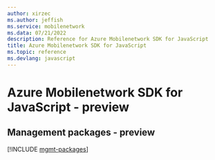 ```yaml
---
author: xirzec
ms.author: jeffish
ms.service: mobilenetwork
ms.data: 07/21/2022
description: Reference for Azure Mobilenetwork SDK for JavaScript
title: Azure Mobilenetwork SDK for JavaScript
ms.topic: reference
ms.devlang: javascript
---
```

# Azure Mobilenetwork SDK for JavaScript - preview

## Management packages - preview
[!INCLUDE [mgmt-packages](mobilenetwork-mgmt-index.md)]